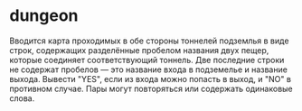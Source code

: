 # dungeon
Вводится карта проходимых в обе стороны тоннелей подземлья в виде строк, содержащих разделённые пробелом названия двух пещер, которые соединяет соответствующий тоннель. Две последние строки не содержат пробелов — это название входа в подземелье и название выхода. Вывести "YES", если из входа можно попасть в выход, и "NO" в противном случае. Пары могут повторяться или содержать одинаковые слова.
